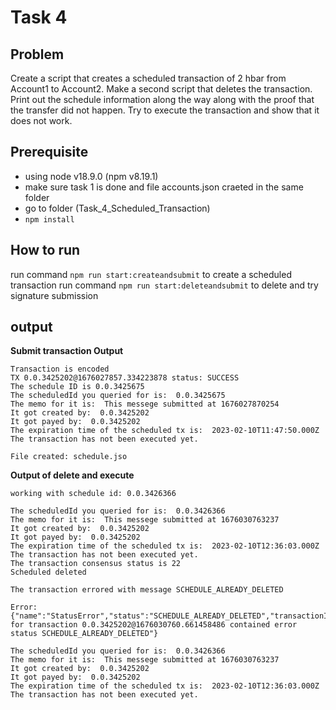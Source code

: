 # Task 4

## Problem
Create a script that creates a scheduled transaction of 2 hbar from
Account1 to Account2.
Make a second script that deletes the transaction.
Print out the schedule information along the way along with the
proof that the transfer did not happen.
Try to execute the transaction and show that it does not work.

## Prerequisite
- using node v18.9.0 (npm v8.19.1)
- make sure task 1 is done and file accounts.json craeted in the same folder
- go to folder (Task_4_Scheduled_Transaction)
- `npm install`

## How to run
run command  `npm run start:createandsubmit` to create a scheduled transaction
run command `npm run start:deleteandsubmit` to delete and try signature submission

## output
**Submit transaction Output**

```
Transaction is encoded
TX 0.0.3425202@1676027857.334223878 status: SUCCESS
The schedule ID is 0.0.3425675
The scheduledId you queried for is:  0.0.3425675
The memo for it is:  This messege submitted at 1676027870254
It got created by:  0.0.3425202
It got payed by:  0.0.3425202
The expiration time of the scheduled tx is:  2023-02-10T11:47:50.000Z
The transaction has not been executed yet.

File created: schedule.jso
```

**Output of delete and execute**


```
working with schedule id: 0.0.3426366

The scheduledId you queried for is:  0.0.3426366
The memo for it is:  This messege submitted at 1676030763237
It got created by:  0.0.3425202
It got payed by:  0.0.3425202
The expiration time of the scheduled tx is:  2023-02-10T12:36:03.000Z
The transaction has not been executed yet.
The transaction consensus status is 22
Scheduled deleted

The transaction errored with message SCHEDULE_ALREADY_DELETED

Error:{"name":"StatusError","status":"SCHEDULE_ALREADY_DELETED","transactionId":"0.0.3425202@1676030760.661458486","message":"receipt for transaction 0.0.3425202@1676030760.661458486 contained error status SCHEDULE_ALREADY_DELETED"}

The scheduledId you queried for is:  0.0.3426366
The memo for it is:  This messege submitted at 1676030763237
It got created by:  0.0.3425202
It got payed by:  0.0.3425202
The expiration time of the scheduled tx is:  2023-02-10T12:36:03.000Z
The transaction has not been executed yet.
```